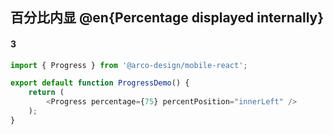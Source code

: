 ## 百分比内显 @en{Percentage displayed internally}

#### 3

```js
import { Progress } from '@arco-design/mobile-react';

export default function ProgressDemo() {
    return (
        <Progress percentage={75} percentPosition="innerLeft" />
    );
}
```
